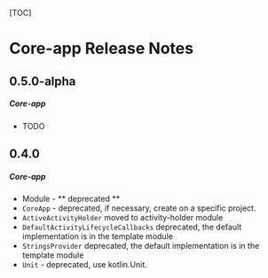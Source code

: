 [TOC]
# Core-app Release Notes
## 0.5.0-alpha
##### Core-app
* TODO
## 0.4.0
##### Core-app
* Module - ** deprecated **
* `CoreApp` - deprecated, if necessary, create on a specific project.
* `ActiveActivityHolder` moved to activity-holder module
* `DefaultActivityLifecycleCallbacks` deprecated, the default implementation is in the template module
* `StringsProvider` deprecated, the default implementation is in the template module
* `Unit` - deprecated, use kotlin.Unit. 